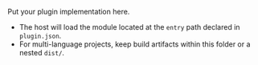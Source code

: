 Put your plugin implementation here.

- The host will load the module located at the `entry` path declared in `plugin.json`.
- For multi-language projects, keep build artifacts within this folder or a nested `dist/`.

